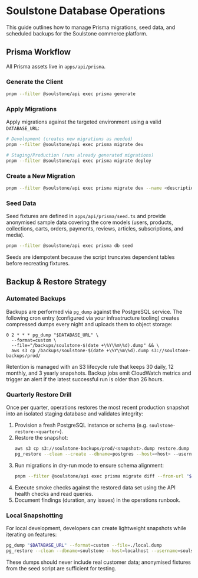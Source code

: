 # Soulstone Database Operations

This guide outlines how to manage Prisma migrations, seed data, and scheduled backups for the Soulstone commerce platform.

## Prisma Workflow

All Prisma assets live in `apps/api/prisma`.

### Generate the Client

```bash
pnpm --filter @soulstone/api exec prisma generate
```

### Apply Migrations

Apply migrations against the targeted environment using a valid `DATABASE_URL`:

```bash
# Development (creates new migrations as needed)
pnpm --filter @soulstone/api exec prisma migrate dev

# Staging/Production (runs already generated migrations)
pnpm --filter @soulstone/api exec prisma migrate deploy
```

### Create a New Migration

```bash
pnpm --filter @soulstone/api exec prisma migrate dev --name <description>
```

### Seed Data

Seed fixtures are defined in `apps/api/prisma/seed.ts` and provide anonymised sample data covering the core models (users, products, collections, carts, orders, payments, reviews, articles, subscriptions, and media).

```bash
pnpm --filter @soulstone/api exec prisma db seed
```

Seeds are idempotent because the script truncates dependent tables before recreating fixtures.

## Backup & Restore Strategy

### Automated Backups

Backups are performed via `pg_dump` against the PostgreSQL service. The following cron entry (configured via your infrastructure tooling) creates compressed dumps every night and uploads them to object storage:

```cron
0 2 * * * pg_dump "$DATABASE_URL" \
  --format=custom \
  --file="/backups/soulstone-$(date +\%Y\%m\%d).dump" && \
  aws s3 cp /backups/soulstone-$(date +\%Y\%m\%d).dump s3://soulstone-backups/prod/
```

Retention is managed with an S3 lifecycle rule that keeps 30 daily, 12 monthly, and 3 yearly snapshots. Backup jobs emit CloudWatch metrics and trigger an alert if the latest successful run is older than 26 hours.

### Quarterly Restore Drill

Once per quarter, operations restores the most recent production snapshot into an isolated staging database and validates integrity:

1. Provision a fresh PostgreSQL instance or schema (e.g. `soulstone-restore-<quarter>`).
2. Restore the snapshot:
   ```bash
   aws s3 cp s3://soulstone-backups/prod/<snapshot>.dump restore.dump
   pg_restore --clean --create --dbname=postgres --host=<host> --username=<user> restore.dump
   ```
3. Run migrations in dry-run mode to ensure schema alignment:
   ```bash
   pnpm --filter @soulstone/api exec prisma migrate diff --from-url "$DATABASE_URL" --to-schema-datamodel apps/api/prisma/schema.prisma
   ```
4. Execute smoke checks against the restored data set using the API health checks and read queries.
5. Document findings (duration, any issues) in the operations runbook.

### Local Snapshotting

For local development, developers can create lightweight snapshots while iterating on features:

```bash
pg_dump "$DATABASE_URL" --format=custom --file=./local.dump
pg_restore --clean --dbname=soulstone --host=localhost --username=soulstone ./local.dump
```

These dumps should never include real customer data; anonymised fixtures from the seed script are sufficient for testing.
